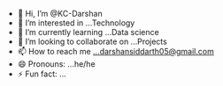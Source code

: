 - 👋 Hi, I’m @KC-Darshan
- 👀 I’m interested in ...Technology
- 🌱 I’m currently learning ...Data science
- 💞️ I’m looking to collaborate on ...Projects
- 📫 How to reach me ...darshansiddarth05@gmail.com
- 😄 Pronouns: ...he/he
- ⚡ Fun fact: ...

<!---
KC-Darshan/KC-Darshan is a ✨ special ✨ repository because its `README.md` (this file) appears on your GitHub profile.
You can click the Preview link to take a look at your changes.
--->
